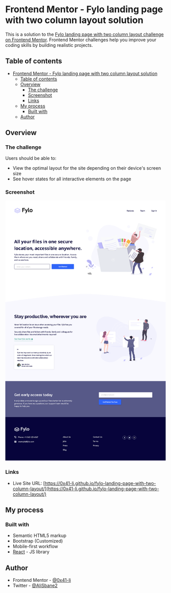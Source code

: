# Frontend Mentor - Fylo landing page with two column layout solution

This is a solution to the [Fylo landing page with two column layout challenge on Frontend Mentor](https://www.frontendmentor.io/challenges/fylo-landing-page-with-two-column-layout-5ca5ef041e82137ec91a50f5). Frontend Mentor challenges help you improve your coding skills by building realistic projects. 

## Table of contents

- [Frontend Mentor - Fylo landing page with two column layout solution](#frontend-mentor---fylo-landing-page-with-two-column-layout-solution)
  - [Table of contents](#table-of-contents)
  - [Overview](#overview)
    - [The challenge](#the-challenge)
    - [Screenshot](#screenshot)
    - [Links](#links)
  - [My process](#my-process)
    - [Built with](#built-with)
  - [Author](#author)

## Overview

### The challenge

Users should be able to:

- View the optimal layout for the site depending on their device's screen size
- See hover states for all interactive elements on the page

### Screenshot

![](./screenshot.png)

### Links

- Live Site URL: [https://0x41-li.github.io/fylo-landing-page-with-two-column-layout/](https://0x41-li.github.io/fylo-landing-page-with-two-column-layout/)

## My process

### Built with

- Semantic HTML5 markup
- Bootstrap (Customized)
- Mobile-first workflow
- [React](https://reactjs.org/) - JS library

## Author

- Frontend Mentor - [@0x41-li](https://www.frontendmentor.io/profile/yourusername)
- Twitter - [@AliSbane2](https://www.twitter.com/AliSbane2)
